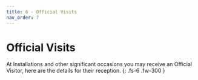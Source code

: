 ```yaml
---
title: 6 - Official Visits
nav_order: 7
---
```


# Official Visits

At Installations and other significant occasions you may receive an Official Visitor, here are the details for their reception.
{: .fs-6 .fw-300 }

